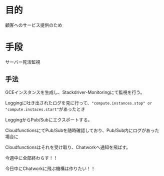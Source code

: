 # 目的

顧客へのサービス提供のため

# 手段

サーバー死活監視

## 手法

GCEインスタンスを生成し、Stackdriver-Monitoringにて監視を行う。

Loggingに吐き出されたログを見に行って、`"compute.instances.stop" or "compute.instaces.start"`があったとき

LoggingからPub/Subにエクスポートする。

CloudfunctionsにてPub/Subを随時確認しており、Pub/Sub内にログがあった場合に

Cloudfunctionsはそれを受け取り、Chatworkへ通知を飛ばす。

今週中に全部終わらす！！

今日中にChatworkに飛ぶ機構は作りたい！！